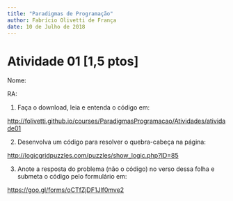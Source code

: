 ```yaml
---
title: "Paradigmas de Programação"
author: Fabrício Olivetti de França
date: 10 de Julho de 2018
---
```


# Atividade 01 [1,5 ptos]

Nome:

RA:

1. Faça o download, leia e entenda o código em:

http://folivetti.github.io/courses/ParadigmasProgramacao/Atividades/atividade01

2. Desenvolva um código para resolver o quebra-cabeça na página:

http://logicgridpuzzles.com/puzzles/show_logic.php?ID=85

3. Anote a resposta do problema (não o código) no verso dessa folha e submeta o código pelo formulário em: 

https://goo.gl/forms/oCTfZjDF1Jlf0mve2

